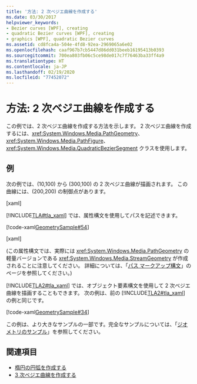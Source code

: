 ```yaml
---
title: '方法: 2 次ベジエ曲線を作成する'
ms.date: 03/30/2017
helpviewer_keywords:
- Bezier curves [WPF], creating
- quadratic Bezier curves [WPF], creating
- graphics [WPF], quadratic Bezier curves
ms.assetid: cd8fca4a-504e-4fd8-92ea-2969065a6e02
ms.openlocfilehash: caaf967b7cb5447d86dd031beeb16195413b0393
ms.sourcegitcommit: 700ea803fb06c5ce98de017c7f76463ba33ff4a9
ms.translationtype: HT
ms.contentlocale: ja-JP
ms.lasthandoff: 02/19/2020
ms.locfileid: "77452072"
---
```

# <a name="how-to-create-a-quadratic-bezier-curve"></a>方法: 2 次ベジエ曲線を作成する
この例では、2 次ベジエ曲線を作成する方法を示します。  2 次ベジエ曲線を作成するには、<xref:System.Windows.Media.PathGeometry>、<xref:System.Windows.Media.PathFigure>、<xref:System.Windows.Media.QuadraticBezierSegment> クラスを使用します。  
  
## <a name="example"></a>例  
 次の例では、(10,100) から (300,100) の 2 次ベジエ曲線が描画されます。 この曲線には、(200,200) の制御点があります。  
  
 [xaml]  
  
 [!INCLUDE[TLA#tla_xaml](../../../../includes/tlasharptla-xaml-md.md)] では、属性構文を使用してパスを記述できます。  
  
 [!code-xaml[GeometrySample#54](~/samples/snippets/csharp/VS_Snippets_Wpf/GeometrySample/CS/geometryattributesyntaxexample.xaml#54)]  
  
 [xaml]  
  
 (この属性構文では、実際には <xref:System.Windows.Media.PathGeometry> の軽量バージョンである <xref:System.Windows.Media.StreamGeometry> が作成されることに注意してください。 詳細については、「[パス マークアップ構文](path-markup-syntax.md)」のページを参照してください。)  
  
 [!INCLUDE[TLA2#tla_xaml](../../../../includes/tla2sharptla-xaml-md.md)] では、オブジェクト要素構文を使用して 2 次ベジエ曲線を描画することもできます。 次の例は、前の [!INCLUDE[TLA2#tla_xaml](../../../../includes/tla2sharptla-xaml-md.md)] の例と同じです。  
  
 [!code-xaml[GeometrySample#34](~/samples/snippets/csharp/VS_Snippets_Wpf/GeometrySample/CS/pathgeometryexample.xaml#34)]  
  
 この例は、より大きなサンプルの一部です。完全なサンプルについては、「[ジオメトリのサンプル](https://github.com/Microsoft/WPF-Samples/tree/master/Graphics/Geometry)」を参照してください。  
  
## <a name="see-also"></a>関連項目

- [楕円の円弧を作成する](how-to-create-an-elliptical-arc.md)
- [3 次ベジエ曲線を作成する](how-to-create-a-cubic-bezier-curve.md)
